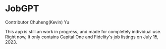 # JobGPT

Contributor Chuheng(Kevin) Yu

This app is still an work in progress, and made for completely individual use. Right now, It only contains Capital One and Fidelity's job listings on July 15, 2023. 
